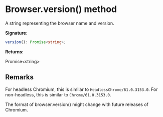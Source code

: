 # Browser.version() method

A string representing the browser name and version.

**Signature:**

```typescript
version(): Promise<string>;
```

**Returns:**

Promise&lt;string&gt;

## Remarks

For headless Chromium, this is similar to `HeadlessChrome/61.0.3153.0`. For non-headless, this is similar to `Chrome/61.0.3153.0`.

The format of browser.version() might change with future releases of Chromium.
